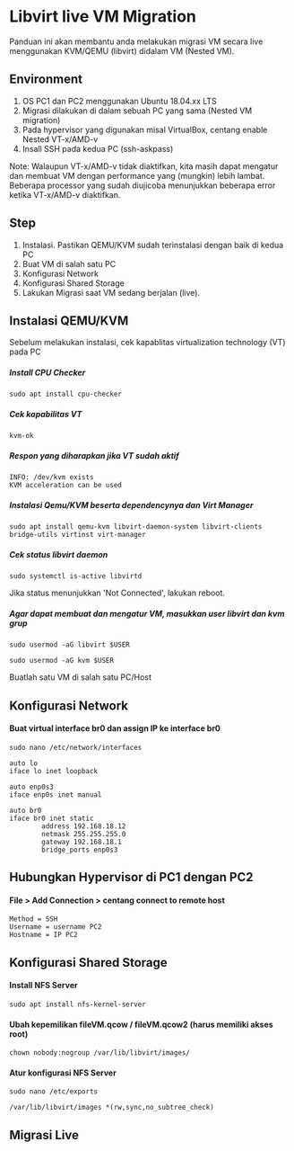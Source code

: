 # Libvirt live VM Migration
Panduan ini akan membantu anda melakukan migrasi VM secara live menggunakan KVM/QEMU (libvirt) didalam VM (Nested VM).

## Environment
1. OS PC1 dan PC2 menggunakan Ubuntu 18.04.xx LTS
2. Migrasi dilakukan di dalam sebuah PC yang sama (Nested VM migration)
3. Pada hypervisor yang digunakan misal VirtualBox, centang enable Nested VT-x/AMD-v
4. Insall SSH pada kedua PC (ssh-askpass)

Note: Walaupun VT-x/AMD-v tidak diaktifkan, kita masih dapat mengatur dan membuat VM dengan performance yang (mungkin) lebih lambat. Beberapa processor yang sudah diujicoba menunjukkan beberapa error ketika VT-x/AMD-v diaktifkan. 


## Step
1. Instalasi. Pastikan QEMU/KVM sudah terinstalasi dengan baik di kedua PC
2. Buat VM di salah satu PC
3. Konfigurasi Network
4. Konfigurasi Shared Storage
5. Lakukan Migrasi saat VM sedang berjalan (live).


## Instalasi QEMU/KVM
Sebelum melakukan instalasi, cek kapablitas virtualization technology (VT) pada PC
##### Install CPU Checker
```
sudo apt install cpu-checker
```

##### Cek kapabilitas VT
```
kvm-ok
```

##### Respon yang diharapkan jika VT sudah aktif

```
INFO: /dev/kvm exists
KVM acceleration can be used
```

##### Instalasi Qemu/KVM beserta dependencynya dan Virt Manager
```
sudo apt install qemu-kvm libvirt-daemon-system libvirt-clients bridge-utils virtinst virt-manager
```

##### Cek status libvirt daemon
```
sudo systemctl is-active libvirtd
```
Jika status menunjukkan 'Not Connected', lakukan reboot.

##### Agar dapat membuat dan mengatur VM, masukkan user libvirt dan kvm grup
```
sudo usermod -aG libvirt $USER
```
```
sudo usermod -aG kvm $USER
```

Buatlah satu VM di salah satu PC/Host

## Konfigurasi Network
#### Buat virtual interface br0 dan assign IP ke interface br0
```
sudo nano /etc/network/interfaces
```
```
auto lo
iface lo inet loopback

auto enp0s3
iface enp0s inet manual

auto br0
iface br0 inet static
        address 192.168.18.12
        netmask 255.255.255.0
        gateway 192.168.18.1
        bridge_ports enp0s3

```
## Hubungkan Hypervisor di PC1 dengan PC2
#### File > Add Connection > centang connect to remote host
```
Method = SSH
Username = username PC2
Hostname = IP PC2
```

## Konfigurasi Shared Storage
#### Install NFS Server
```
sudo apt install nfs-kernel-server
```
#### Ubah kepemilikan fileVM.qcow / fileVM.qcow2 (harus memiliki akses root)
```
chown nobody:nogroup /var/lib/libvirt/images/
```
#### Atur konfigurasi NFS Server
```
sudo nano /etc/exports
```
```
/var/lib/libvirt/images *(rw,sync,no_subtree_check)
```

## Migrasi Live
